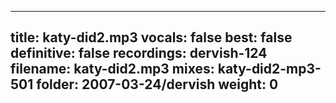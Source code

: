 
---
title: katy-did2.mp3
vocals: false
best: false
definitive: false
recordings: dervish-124
filename: katy-did2.mp3
mixes: katy-did2-mp3-501
folder: 2007-03-24/dervish
weight: 0
---

